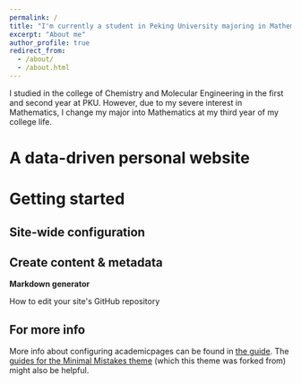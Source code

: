 ```yaml
---
permalink: /
title: "I'm currently a student in Peking University majoring in Mathematics"
excerpt: "About me"
author_profile: true
redirect_from: 
  - /about/
  - /about.html
---
```


I studied in the college of Chemistry and Molecular Engineering in the first and second year at PKU. However, due to my severe interest in Mathematics, I change my major into Mathematics at my third year of my college life.

A data-driven personal website
======


Getting started
======


Site-wide configuration
------

Create content & metadata
------


**Markdown generator**



How to edit your site's GitHub repository


For more info
------
More info about configuring academicpages can be found in [the guide](https://academicpages.github.io/markdown/). The [guides for the Minimal Mistakes theme](https://mmistakes.github.io/minimal-mistakes/docs/configuration/) (which this theme was forked from) might also be helpful.
